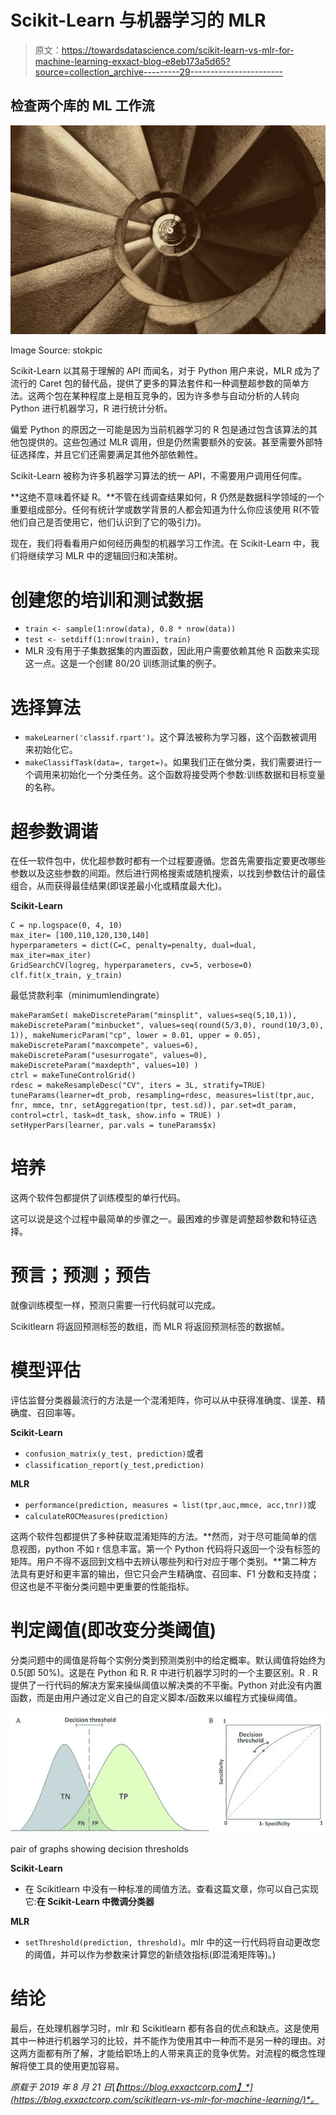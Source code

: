 # Scikit-Learn 与机器学习的 MLR

> 原文：<https://towardsdatascience.com/scikit-learn-vs-mlr-for-machine-learning-exxact-blog-e8eb173a5d65?source=collection_archive---------29----------------------->

## 检查两个库的 ML 工作流

![](img/d08d803a8914d4c3060f95ab812f814d.png)

Image Source: stokpic

Scikit-Learn 以其易于理解的 API 而闻名，对于 Python 用户来说，MLR 成为了流行的 Caret 包的替代品，提供了更多的算法套件和一种调整超参数的简单方法。这两个包在某种程度上是相互竞争的，因为许多参与自动分析的人转向 Python 进行机器学习，R 进行统计分析。

偏爱 Python 的原因之一可能是因为当前机器学习的 R 包是通过包含该算法的其他包提供的。这些包通过 MLR 调用，但是仍然需要额外的安装。甚至需要外部特征选择库，并且它们还需要满足其他外部依赖性。

Scikit-Learn 被称为许多机器学习算法的统一 API，不需要用户调用任何库。

**这绝不意味着怀疑 R。**不管在线调查结果如何，R 仍然是数据科学领域的一个重要组成部分。任何有统计学或数学背景的人都会知道为什么你应该使用 R(不管他们自己是否使用它，他们认识到了它的吸引力)。

现在，我们将看看用户如何经历典型的机器学习工作流。在 Scikit-Learn 中，我们将继续学习 MLR 中的逻辑回归和决策树。

# 创建您的培训和测试数据

*   `train <- sample(1:nrow(data), 0.8 * nrow(data))`
*   `test <- setdiff(1:nrow(train), train)`
*   MLR 没有用于子集数据集的内置函数，因此用户需要依赖其他 R 函数来实现这一点。这是一个创建 80/20 训练测试集的例子。

# 选择算法

*   `makeLearner('classif.rpart')`。这个算法被称为学习器，这个函数被调用来初始化它。
*   `makeClassifTask(data=, target=)`。如果我们正在做分类，我们需要进行一个调用来初始化一个分类任务。这个函数将接受两个参数:训练数据和目标变量的名称。

# 超参数调谐

在任一软件包中，优化超参数时都有一个过程要遵循。您首先需要指定要更改哪些参数以及这些参数的间距。然后进行网格搜索或随机搜索，以找到参数估计的最佳组合，从而获得最佳结果(即误差最小化或精度最大化)。

**Scikit-Learn**

```
C = np.logspace(0, 4, 10)
max_iter= [100,110,120,130,140]
hyperparameters = dict(C=C, penalty=penalty, dual=dual, max_iter=max_iter)
GridSearchCV(logreg, hyperparameters, cv=5, verbose=0)
clf.fit(x_train, y_train)
```

最低贷款利率（minimumlendingrate）

```
makeParamSet( makeDiscreteParam("minsplit", values=seq(5,10,1)), makeDiscreteParam("minbucket", values=seq(round(5/3,0), round(10/3,0), 1)), makeNumericParam("cp", lower = 0.01, upper = 0.05), makeDiscreteParam("maxcompete", values=6), makeDiscreteParam("usesurrogate", values=0), makeDiscreteParam("maxdepth", values=10) )
ctrl = makeTuneControlGrid()
rdesc = makeResampleDesc("CV", iters = 3L, stratify=TRUE)
tuneParams(learner=dt_prob, resampling=rdesc, measures=list(tpr,auc, fnr, mmce, tnr, setAggregation(tpr, test.sd)), par.set=dt_param, control=ctrl, task=dt_task, show.info = TRUE) )
setHyperPars(learner, par.vals = tuneParams$x)
```

# 培养

这两个软件包都提供了训练模型的单行代码。

这可以说是这个过程中最简单的步骤之一。最困难的步骤是调整超参数和特征选择。

# 预言；预测；预告

就像训练模型一样，预测只需要一行代码就可以完成。

Scikitlearn 将返回预测标签的数组，而 MLR 将返回预测标签的数据帧。

# 模型评估

评估监督分类器最流行的方法是一个混淆矩阵，你可以从中获得准确度、误差、精确度、召回率等。

**Scikit-Learn**

*   `confusion_matrix(y_test, prediction)`或者
*   `classification_report(y_test,prediction)`

**MLR**

*   `performance(prediction, measures = list(tpr,auc,mmce, acc,tnr))`或
*   `calculateROCMeasures(prediction)`

这两个软件包都提供了多种获取混淆矩阵的方法。**然而，对于尽可能简单的信息视图，python 不如 r 信息丰富。第一个 Python 代码将只返回一个没有标签的矩阵。用户不得不返回到文档中去辨认哪些列和行对应于哪个类别。**第二种方法具有更好和更丰富的输出，但它只会产生精确度、召回率、F1 分数和支持度；但这也是不平衡分类问题中更重要的性能指标。

# 判定阈值(即改变分类阈值)

分类问题中的阈值是将每个实例分类到预测类别中的给定概率。默认阈值将始终为 0.5(即 50%)。这是在 Python 和 R. R 中进行机器学习时的一个主要区别。R . R 提供了一行代码的解决方案来操纵阈值以解决类的不平衡。Python 对此没有内置函数，而是由用户通过定义自己的自定义脚本/函数来以编程方式操纵阈值。

![](img/5b9a7b608d668fd896b27b91a7d3b8b7.png)

pair of graphs showing decision thresholds

**Scikit-Learn**

*   在 Scikitlearn 中没有一种标准的阈值方法。查看这篇文章，你可以自己实现它:**在 Scikit-Learn 中微调分类器**

**MLR**

*   `setThreshold(prediction, threshold)`。mlr 中的这一行代码将自动更改您的阈值，并可以作为参数来计算您的新绩效指标(即混淆矩阵等)。)

# 结论

最后，在处理机器学习时，mlr 和 Scikitlearn 都有各自的优点和缺点。这是使用其中一种进行机器学习的比较，并不能作为使用其中一种而不是另一种的理由。对这两方面都有所了解，才能给职场上的人带来真正的竞争优势。对流程的概念性理解将使工具的使用更加容易。

*原载于 2019 年 8 月 21 日*[*【https://blog.exxactcorp.com】*](https://blog.exxactcorp.com/scikitlearn-vs-mlr-for-machine-learning/)*。*